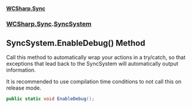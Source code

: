 #### [WCSharp\.Sync](README.md 'README')
### [WCSharp\.Sync](WCSharp.Sync.md 'WCSharp\.Sync').[SyncSystem](WCSharp.Sync.SyncSystem.md 'WCSharp\.Sync\.SyncSystem')

## SyncSystem\.EnableDebug\(\) Method

Call this method to automatically wrap your actions in a try/catch, so that exceptions that lead back to the SyncSystem will automatically output information\.

It is recommended to use compilation time conditions to not call this on release mode.

```csharp
public static void EnableDebug();
```